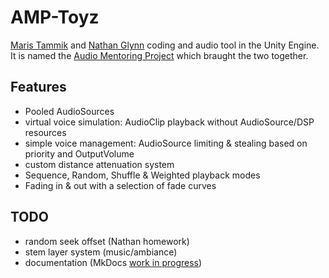 # AMP-Toyz

[Maris Tammik](https://github.com/fuzzblob) and [Nathan Glynn](https://github.com/Kionius) coding and audio tool in the Unity Engine. It is named the [Audio Mentoring Project](http://audiomentoring.com/) which braught the two together.

## Features

- Pooled AudioSources
- virtual voice simulation: AudioClip playback without AudioSource/DSP resources
- simple voice management: AudioSource limiting & stealing based on priority and OutputVolume
- custom distance attenuation system
- Sequence, Random, Shuffle & Weighted playback modes
- Fading in & out with a selection of fade curves

## TODO

- random seek offset (Nathan homework)
- stem layer system (music/ambiance)
- documentation (MkDocs [work in progress](https://fuzzblob.github.io/AMP-Toyz/))
